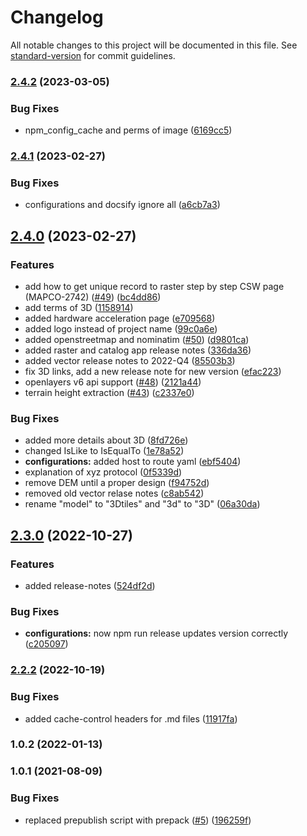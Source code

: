# Changelog

All notable changes to this project will be documented in this file. See [standard-version](https://github.com/conventional-changelog/standard-version) for commit guidelines.

### [2.4.2](https://github.com/MapColonies/developer-portal/compare/v2.4.1...v2.4.2) (2023-03-05)


### Bug Fixes

* npm_config_cache and perms of image ([6169cc5](https://github.com/MapColonies/developer-portal/commit/6169cc507c1df66907296bec91b758a68b09be35))

### [2.4.1](https://github.com/MapColonies/developer-portal/compare/v2.4.0...v2.4.1) (2023-02-27)


### Bug Fixes

* configurations and docsify ignore all ([a6cb7a3](https://github.com/MapColonies/developer-portal/commit/a6cb7a34d1cddf239a29c8f0177ce2d31391d0ea))

## [2.4.0](https://github.com/MapColonies/developer-portal/compare/v2.3.0...v2.4.0) (2023-02-27)


### Features

* add how to get unique record to raster step by step CSW page (MAPCO-2742) ([#49](https://github.com/MapColonies/developer-portal/issues/49)) ([bc4dd86](https://github.com/MapColonies/developer-portal/commit/bc4dd868a275c9718449d38e8793d7f60b641b1b))
* add terms of 3D ([1158914](https://github.com/MapColonies/developer-portal/commit/115891413039a1fb6fdc5714cda2bd748637d060))
* added hardware acceleration page ([e709568](https://github.com/MapColonies/developer-portal/commit/e709568c0fd31b6aa7345a49ee0b961beaeb6720))
* added logo instead of project name ([99c0a6e](https://github.com/MapColonies/developer-portal/commit/99c0a6e529f7e82212f365eda10df1219fac56c5))
* added openstreetmap and nominatim ([#50](https://github.com/MapColonies/developer-portal/issues/50)) ([d9801ca](https://github.com/MapColonies/developer-portal/commit/d9801ca73763dc27bd233db1a43d6a1068a8d2bc))
* added raster and catalog app release notes ([336da36](https://github.com/MapColonies/developer-portal/commit/336da36a4c29c4bc118bf5ae26b5f9f2cbc674f5))
* added vector release notes to 2022-Q4 ([85503b3](https://github.com/MapColonies/developer-portal/commit/85503b3aed9d9d271cff124660f3ddbc54e9159a))
* fix 3D links, add a new release note for new version ([efac223](https://github.com/MapColonies/developer-portal/commit/efac223bdd0ec596108c03cc685f4253c1045e60))
* openlayers v6 api support ([#48](https://github.com/MapColonies/developer-portal/issues/48)) ([2121a44](https://github.com/MapColonies/developer-portal/commit/2121a4452842dbe7a12d73653b456f1648446d38))
* terrain height extraction ([#43](https://github.com/MapColonies/developer-portal/issues/43)) ([c2337e0](https://github.com/MapColonies/developer-portal/commit/c2337e0510e88fbace11b3cef267581779865c0e))


### Bug Fixes

* added more details about 3D ([8fd726e](https://github.com/MapColonies/developer-portal/commit/8fd726e245cd7a85aa91f4fcb207e05c4d139a79))
* changed IsLike to IsEqualTo ([1e78a52](https://github.com/MapColonies/developer-portal/commit/1e78a521412b634147d7718022c97e053aad3526))
* **configurations:** added host to route yaml ([ebf5404](https://github.com/MapColonies/developer-portal/commit/ebf54046e52ee3b28635cfffff2f09c5444ee4e3))
* explanation of xyz protocol ([0f5339d](https://github.com/MapColonies/developer-portal/commit/0f5339d1ee73d977fa334088dd60e5a01c2734c8))
* remove DEM until a proper design ([f94752d](https://github.com/MapColonies/developer-portal/commit/f94752d0f83786e12fcec425f87f9ac0d1d5777a))
* removed old vector relase notes ([c8ab542](https://github.com/MapColonies/developer-portal/commit/c8ab5420ec2a5fc006d47dfa5d3c74cc5b40de75))
* rename "model" to "3Dtiles" and "3d" to "3D" ([06a30da](https://github.com/MapColonies/developer-portal/commit/06a30da35806db82e5bdceacd9bae039db1e27de))

## [2.3.0](https://github.com/MapColonies/developer-portal/compare/v2.2.2...v2.3.0) (2022-10-27)


### Features

* added release-notes ([524df2d](https://github.com/MapColonies/developer-portal/commit/524df2d626892aab164cea1d6078659635a2bf74))


### Bug Fixes

* **configurations:** now npm run release updates version correctly ([c205097](https://github.com/MapColonies/developer-portal/commit/c205097dea5a710ded4d599e62eb18e84e017bb4))

### [2.2.2](https://github.com/MapColonies/developer-portal/compare/v2.2.0...v2.2.2) (2022-10-19)


### Bug Fixes

* added cache-control headers for .md files ([11917fa](https://github.com/MapColonies/developer-portal/commit/11917faf952b6c96d4b7ee5460583b2c2d34b412))

### 1.0.2 (2022-01-13)

### 1.0.1 (2021-08-09)


### Bug Fixes

* replaced prepublish script with prepack ([#5](https://github.com/MapColonies/ts-npm-package-boilerplate/issues/5)) ([196259f](https://github.com/MapColonies/ts-npm-package-boilerplate/commit/196259f77cca41c45a9723c04da0d83b7555145b))
